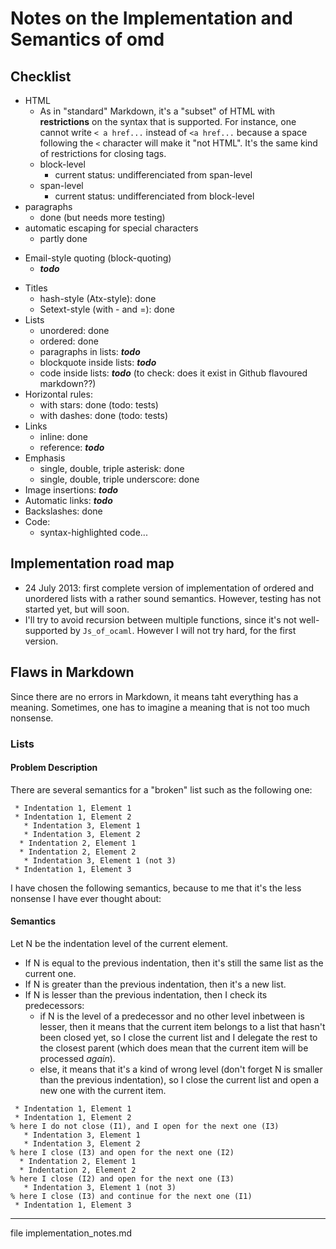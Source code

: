 # Notes on the Implementation and Semantics of omd

## Checklist
 * HTML
   * As in "standard" Markdown, it's a "subset" of HTML with **restrictions** on the syntax that is supported. For instance, one cannot write `< a href...` instead of `<a href...` because a space following the `<` character will make it "not HTML". It's the same kind of restrictions for closing tags.
   * block-level
     * current status: undifferenciated from span-level
   * span-level
     * current status: undifferenciated from block-level
 * paragraphs
   * done (but needs more testing)
 * automatic escaping for special characters
   * partly done
 - Email-style quoting  (block-quoting)
   * ***todo***
 * Titles
   * hash-style (Atx-style): done
   - Setext-style (with - and =): done
 * Lists
   * unordered: done
   * ordered: done
   * paragraphs in lists: ***todo***
   * blockquote inside lists: ***todo***
   * code inside lists: ***todo*** (to check: does it exist in Github flavoured markdown??)
 * Horizontal rules:
   * with stars: done (todo: tests)
   * with dashes: done (todo: tests)
 * Links
   * inline: done
   * reference: ***todo***
 * Emphasis
   * single, double, triple asterisk: done
   * single, double, triple underscore: done
 * Image insertions: ***todo***
 * Automatic links: ***todo***
 * Backslashes: done
 * Code:
   * syntax-highlighted code...

## Implementation road map

  * 24 July 2013: first complete version of implementation of ordered and unordered lists with a rather sound semantics. However, testing has not started yet, but will soon.
  * I'll try to avoid recursion between multiple functions, since it's not well-supported by `Js_of_ocaml`. However I will not try hard, for the first version.

## Flaws in Markdown

Since there are no errors in  Markdown, it means taht everything has a
meaning.  Sometimes, one has to imagine a meaning that is not too much
nonsense.


### Lists

#### Problem Description
There are several semantics for a "broken" list such as the following one:
```
 * Indentation 1, Element 1
 * Indentation 1, Element 2
   * Indentation 3, Element 1
   * Indentation 3, Element 2
  * Indentation 2, Element 1
  * Indentation 2, Element 2
   * Indentation 3, Element 1 (not 3)
 * Indentation 1, Element 3
```

I have chosen the following semantics, because to me that it's the less nonsense I have ever thought about:

#### Semantics
Let N be the indentation level of the current element.
- If N is equal to the previous indentation, then it's still the same list as the current one.
- If N is greater than the previous indentation, then it's a new list.
- If N is lesser than the previous indentation, then I check its predecessors: 
  * if N is the level of a predecessor and no other level inbetween is lesser, then it means that the current item belongs to a list that hasn't been closed yet, so I close the current list and I delegate the rest to the closest parent (which does mean that the current item will be processed _again_).
  * else, it means that it's a kind of wrong level (don't forget N is smaller than the previous indentation), so I close the current list and open a new one with the current item.


```
 * Indentation 1, Element 1
 * Indentation 1, Element 2
% here I do not close (I1), and I open for the next one (I3)
   * Indentation 3, Element 1
   * Indentation 3, Element 2
% here I close (I3) and open for the next one (I2)
  * Indentation 2, Element 1
  * Indentation 2, Element 2
% here I close (I2) and open for the next one (I3)
   * Indentation 3, Element 1 (not 3)
% here I close (I3) and continue for the next one (I1)
 * Indentation 1, Element 3
```


-----
file implementation_notes.md